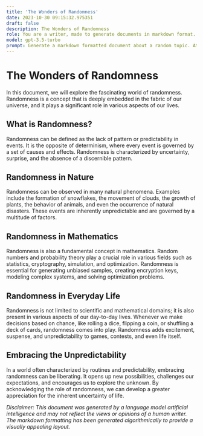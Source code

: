 ```yaml
---
title: 'The Wonders of Randomness'
date: 2023-10-30 09:15:32.975351
draft: false
description: The Wonders of Randomness
role: You are a writer, made to generate documents in markdown format. It is very important that all of the documents you generate are in valid markdown format.
model: gpt-3.5-turbo
prompt: Generate a markdown formatted document about a random topic. At the bottom, include a disclaimer explaining that the document was generated by you. The first line of the document should be the title. Make sure that the entire document is in proper markdown format, using a mix of various tags to make the document visually appealing.
---
```


# The Wonders of Randomness

In this document, we will explore the fascinating world of randomness. Randomness is a concept that is deeply embedded in the fabric of our universe, and it plays a significant role in various aspects of our lives.

## What is Randomness?

Randomness can be defined as the lack of pattern or predictability in events. It is the opposite of determinism, where every event is governed by a set of causes and effects. Randomness is characterized by uncertainty, surprise, and the absence of a discernible pattern.

## Randomness in Nature

Randomness can be observed in many natural phenomena. Examples include the formation of snowflakes, the movement of clouds, the growth of plants, the behavior of animals, and even the occurrence of natural disasters. These events are inherently unpredictable and are governed by a multitude of factors.

## Randomness in Mathematics

Randomness is also a fundamental concept in mathematics. Random numbers and probability theory play a crucial role in various fields such as statistics, cryptography, simulation, and optimization. Randomness is essential for generating unbiased samples, creating encryption keys, modeling complex systems, and solving optimization problems.

## Randomness in Everyday Life

Randomness is not limited to scientific and mathematical domains; it is also present in various aspects of our day-to-day lives. Whenever we make decisions based on chance, like rolling a dice, flipping a coin, or shuffling a deck of cards, randomness comes into play. Randomness adds excitement, suspense, and unpredictability to games, contests, and even life itself.

## Embracing the Unpredictability

In a world often characterized by routines and predictability, embracing randomness can be liberating. It opens up new possibilities, challenges our expectations, and encourages us to explore the unknown. By acknowledging the role of randomness, we can develop a greater appreciation for the inherent uncertainty of life.

_Disclaimer: This document was generated by a language model artificial intelligence and may not reflect the views or opinions of a human writer. The markdown formatting has been generated algorithmically to provide a visually appealing layout._